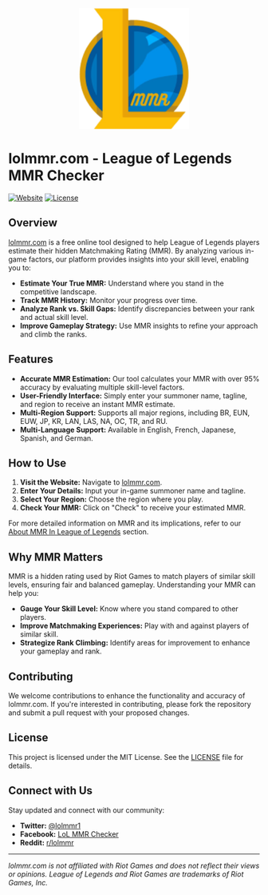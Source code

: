 <p align="center">
  <img src="https://github.com/jamshedmalik/lolmmr/blob/main/logo.png?raw=true" alt="lolmmr.com logo" width="220"/>
</p>


# lolmmr.com - League of Legends MMR Checker

[![Website](https://img.shields.io/website-up-down-green-red/https/lolmmr.com.svg)](https://lolmmr.com)
[![License](https://img.shields.io/badge/license-MIT-blue.svg)](LICENSE)

## Overview

[lolmmr.com](https://lolmmr.com) is a free online tool designed to help League of Legends players estimate their hidden Matchmaking Rating (MMR). By analyzing various in-game factors, our platform provides insights into your skill level, enabling you to:

- **Estimate Your True MMR:** Understand where you stand in the competitive landscape.
- **Track MMR History:** Monitor your progress over time.
- **Analyze Rank vs. Skill Gaps:** Identify discrepancies between your rank and actual skill level.
- **Improve Gameplay Strategy:** Use MMR insights to refine your approach and climb the ranks.

## Features

- **Accurate MMR Estimation:** Our tool calculates your MMR with over 95% accuracy by evaluating multiple skill-level factors.
- **User-Friendly Interface:** Simply enter your summoner name, tagline, and region to receive an instant MMR estimate.
- **Multi-Region Support:** Supports all major regions, including BR, EUN, EUW, JP, KR, LAN, LAS, NA, OC, TR, and RU.
- **Multi-Language Support:** Available in English, French, Japanese, Spanish, and German.

## How to Use

1. **Visit the Website:** Navigate to [lolmmr.com](https://lolmmr.com).
2. **Enter Your Details:** Input your in-game summoner name and tagline.
3. **Select Your Region:** Choose the region where you play.
4. **Check Your MMR:** Click on "Check" to receive your estimated MMR.

For more detailed information on MMR and its implications, refer to our [About MMR In League of Legends](https://lolmmr.com/#about-mmr-in-league-of-legends) section.

## Why MMR Matters

MMR is a hidden rating used by Riot Games to match players of similar skill levels, ensuring fair and balanced gameplay. Understanding your MMR can help you:

- **Gauge Your Skill Level:** Know where you stand compared to other players.
- **Improve Matchmaking Experiences:** Play with and against players of similar skill.
- **Strategize Rank Climbing:** Identify areas for improvement to enhance your gameplay and rank.

## Contributing

We welcome contributions to enhance the functionality and accuracy of lolmmr.com. If you're interested in contributing, please fork the repository and submit a pull request with your proposed changes.

## License

This project is licensed under the MIT License. See the [LICENSE](LICENSE) file for details.

## Connect with Us

Stay updated and connect with our community:

- **Twitter:** [@lolmmr1](https://twitter.com/lolmmr1)
- **Facebook:** [LoL MMR Checker](https://www.facebook.com/lolmmr)
- **Reddit:** [r/lolmmr](https://www.reddit.com/r/lolmmr)

---

*lolmmr.com is not affiliated with Riot Games and does not reflect their views or opinions. League of Legends and Riot Games are trademarks of Riot Games, Inc.*
